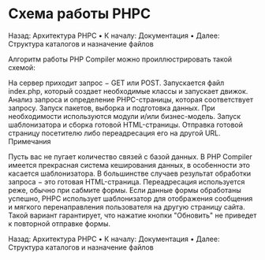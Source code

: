 # Схема работы PHPC

Назад: Архитектура PHPC • К началу: Документация • Далее: Структура каталогов и назначение файлов

Алгоритм работы PHP Compiler можно проиллюстрировать такой схемой:



На сервер приходит запрос − GET или POST.
Запускается файл index.php, который создает необходимые классы и запускает движок.
Анализ запроса и определение PHPC-страницы, которая соответствует запросу.
Запуск пакетов, выборка и подготовка данных. При необходимости используются модули и/или бизнес-модель.
Запуск шаблонизатора и сборка готовой HTML-страницы.
Отправка готовой страницу посетителю либо переадресация его на другой URL.
Примечания

Пусть вас не пугает количество связей с базой данных. В PHP Compiler имеется прекрасная система кеширования данных, в особенности это касается шаблонизатора.
В большинстве случаев результат обработки запроса − это готовая HTML-страница. Переадресация используется реже, обычно при сабмите формы. Если данные формы обработаны успешно, PHPC использует шаблонизатор для отображения сообщения и мягкого перенаправления пользователя на другую страницу сайта. Такой вариант гарантирует, что нажатие кнопки "Обновить" не приведет к повторной отправке формы.

Назад: Архитектура PHPC • К началу: Документация • Далее: Структура каталогов и назначение файлов